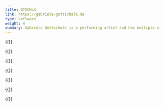 ```yaml
---
title: GTSCHLK
link: https://gabriela-gottschalk.de
type: software
weight: 4
summary: Gabriela Gottschalk is a performing artist and has multiple creative agencys. This is her personal website.
---
```


{{<img screenshot_1>}}

{{<img screenshot_2>}}

{{<img screenshot_3>}}

{{<img screenshot_4>}}

{{<img screenshot_5>}}

{{<img screenshot_6>}}

{{<img screenshot_7>}}